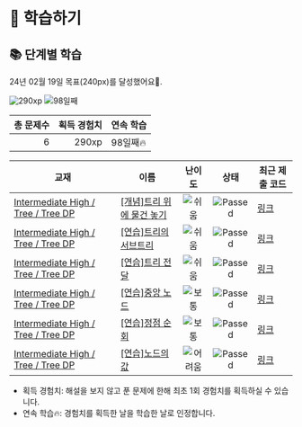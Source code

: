 # 📖 학습하기

## 📚 단계별 학습
24년 02월 19일 목표(240px)를 달성했어요🥳.

![290xp](https://img.shields.io/badge/EXP-290xp-%235cb85c.svg?for-the-badge)
![98일째](https://img.shields.io/badge/연속학습-98일째-%23E34F26.svg?for-the-badge)

|총 문제수|획득 경험치|연속 학습|
|---:|---:|---|
6|290xp|98일째🔥|

|교재|이름|난이도|상태|최근 제출 코드|
|---|---|:---:|:---:|---|
|[Intermediate High / Tree / Tree DP](https://www.codetree.ai/missions?missionId=9)|[[개념]트리 위에 물건 놓기](https://www.codetree.ai/missions/9/problems/node-best-count)|![쉬움][easy]|![Passed][passed]|[링크](https://github.com/Rynf0rce/codetree-TILs/blob/main/240219/%ED%8A%B8%EB%A6%AC%20%EC%9C%84%EC%97%90%20%EB%AC%BC%EA%B1%B4%20%EB%86%93%EA%B8%B0/node-best-count.java)|
|[Intermediate High / Tree / Tree DP](https://www.codetree.ai/missions?missionId=9)|[[연습]트리의 서브트리](https://www.codetree.ai/missions/9/problems/subtree-of-tree)|![쉬움][easy]|![Passed][passed]|[링크](https://github.com/Rynf0rce/codetree-TILs/blob/main/240219/%ED%8A%B8%EB%A6%AC%EC%9D%98%20%EC%84%9C%EB%B8%8C%ED%8A%B8%EB%A6%AC/subtree-of-tree.java)|
|[Intermediate High / Tree / Tree DP](https://www.codetree.ai/missions?missionId=9)|[[연습]트리 전달](https://www.codetree.ai/missions/9/problems/tree-forwarding)|![쉬움][easy]|![Passed][passed]|[링크](https://github.com/Rynf0rce/codetree-TILs/blob/main/240219/%ED%8A%B8%EB%A6%AC%20%EC%A0%84%EB%8B%AC/tree-forwarding.java)|
|[Intermediate High / Tree / Tree DP](https://www.codetree.ai/missions?missionId=9)|[[연습]중앙 노드](https://www.codetree.ai/missions/9/problems/median-node)|![보통][medium]|![Passed][passed]|[링크](https://github.com/Rynf0rce/codetree-TILs/blob/main/240219/%EC%A4%91%EC%95%99%20%EB%85%B8%EB%93%9C/median-node.java)|
|[Intermediate High / Tree / Tree DP](https://www.codetree.ai/missions?missionId=9)|[[연습]정점 순회](https://www.codetree.ai/missions/9/problems/node-traversal)|![보통][medium]|![Passed][passed]|[링크](https://github.com/Rynf0rce/codetree-TILs/blob/main/240219/%EC%A0%95%EC%A0%90%20%EC%88%9C%ED%9A%8C/node-traversal.java)|
|[Intermediate High / Tree / Tree DP](https://www.codetree.ai/missions?missionId=9)|[[연습]노드의 값](https://www.codetree.ai/missions/9/problems/value-of-node)|![어려움][hard]|![Passed][passed]|[링크](https://github.com/Rynf0rce/codetree-TILs/blob/main/240219/%EB%85%B8%EB%93%9C%EC%9D%98%20%EA%B0%92/value-of-node.java)|


* 획득 경험치: 해설을 보지 않고 푼 문제에 한해 최초 1회 경험치를 획득하실 수 있습니다.
* 연속 학습🔥: 경험치를 획득한 날을 학습한 날로 인정합니다.










[b5]: https://img.shields.io/badge/Bronze_5-%235D3E31.svg
[b4]: https://img.shields.io/badge/Bronze_4-%235D3E31.svg
[b3]: https://img.shields.io/badge/Bronze_3-%235D3E31.svg
[b2]: https://img.shields.io/badge/Bronze_2-%235D3E31.svg
[b1]: https://img.shields.io/badge/Bronze_1-%235D3E31.svg
[s5]: https://img.shields.io/badge/Silver_5-%23394960.svg
[s4]: https://img.shields.io/badge/Silver_4-%23394960.svg
[s3]: https://img.shields.io/badge/Silver_3-%23394960.svg
[s2]: https://img.shields.io/badge/Silver_2-%23394960.svg
[s1]: https://img.shields.io/badge/Silver_1-%23394960.svg
[g5]: https://img.shields.io/badge/Gold_5-%23FFC433.svg
[g4]: https://img.shields.io/badge/Gold_4-%23FFC433.svg
[g3]: https://img.shields.io/badge/Gold_3-%23FFC433.svg
[g2]: https://img.shields.io/badge/Gold_2-%23FFC433.svg
[g1]: https://img.shields.io/badge/Gold_1-%23FFC433.svg
[p5]: https://img.shields.io/badge/Platinum_5-%2376DDD8.svg
[p4]: https://img.shields.io/badge/Platinum_4-%2376DDD8.svg
[p3]: https://img.shields.io/badge/Platinum_3-%2376DDD8.svg
[p2]: https://img.shields.io/badge/Platinum_2-%2376DDD8.svg
[p1]: https://img.shields.io/badge/Platinum_1-%2376DDD8.svg
[passed]: https://img.shields.io/badge/Passed-%23009D27.svg
[failed]: https://img.shields.io/badge/Failed-%23D24D57.svg
[easy]: https://img.shields.io/badge/쉬움-%235cb85c.svg?for-the-badge
[medium]: https://img.shields.io/badge/보통-%23FFC433.svg?for-the-badge
[hard]: https://img.shields.io/badge/어려움-%23D24D57.svg?for-the-badge